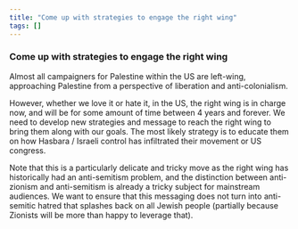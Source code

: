 ```yaml
---
title: "Come up with strategies to engage the right wing"
tags: []
---
```


### Come up with strategies to engage the right wing

Almost all campaigners for Palestine within the US are left-wing, approaching Palestine from a perspective of liberation and anti-colonialism.

However, whether we love it or hate it, in the US, the right wing is in charge now, and will be for some amount of time between 4 years and forever. We need to develop new strategies and message to reach the right wing to bring them along with our goals. The most likely strategy is to educate them on how Hasbara / Israeli control has infiltrated their movement or US congress.

Note that this is a particularly delicate and tricky move as the right wing has historically had an anti-semitism problem, and the distinction between anti-zionism and anti-semitism is already a tricky subject for mainstream audiences. We want to ensure that this messaging does not turn into anti-semitic hatred that splashes back on all Jewish people (partially because Zionists will be more than happy to leverage that).
